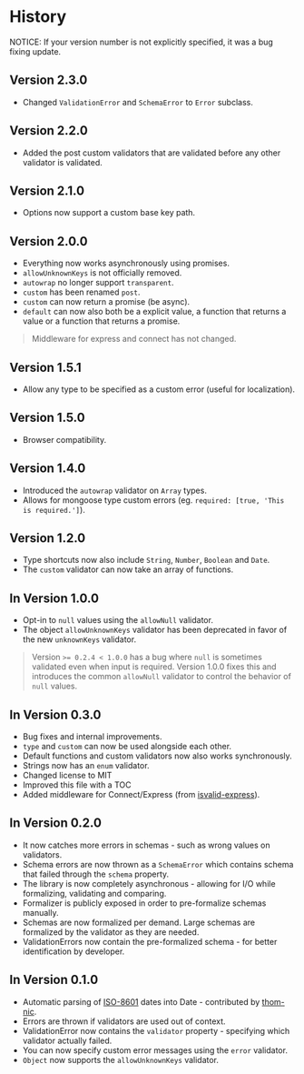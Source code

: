 # History

NOTICE: If your version number is not explicitly specified, it was a bug fixing update.

## Version 2.3.0

* Changed `ValidationError` and `SchemaError` to `Error` subclass.

## Version 2.2.0

* Added the post custom validators that are validated before any other validator is validated.

## Version 2.1.0

* Options now support a custom base key path.

## Version 2.0.0

* Everything now works asynchronously using promises.
* `allowUnknownKeys` is not officially removed.
* `autowrap` no longer support `transparent`.
* `custom` has been renamed `post`.
* `custom` can now return a promise (be async).
* `default` can now also both be a explicit value, a function that returns a value or a function that returns a promise.

> Middleware for express and connect has not changed.

## Version 1.5.1

* Allow any type to be specified as a custom error (useful for localization).

## Version 1.5.0

* Browser compatibility.

## Version 1.4.0

* Introduced the `autowrap` validator on `Array` types.
* Allows for mongoose type custom errors (eg. `required: [true, 'This is required.']`).

## Version 1.2.0

* Type shortcuts now also include `String`, `Number`, `Boolean` and `Date`.
* The `custom` validator can now take an array of functions.

## In Version 1.0.0

* Opt-in to `null` values using the `allowNull` validator.
* The object `allowUnknownKeys` validator has been deprecated in favor of the new `unknownKeys` validator.

> Version `>= 0.2.4 < 1.0.0` has a bug where `null` is sometimes validated even when input is required. Version 1.0.0 fixes this and introduces the common `allowNull` validator to control the behavior of `null` values.

## In Version 0.3.0

* Bug fixes and internal improvements.
* `type` and `custom` can now be used alongside each other.
* Default functions and custom validators now also works synchronously.
* Strings now has an `enum` validator.
* Changed license to MIT
* Improved this file with a TOC
* Added middleware for Connect/Express (from [isvalid-express](https://github.com/trenskow/isvalid-express)).

## In Version 0.2.0

* It now catches more errors in schemas - such as wrong values on validators.
* Schema errors are now thrown as a `SchemaError` which contains schema that failed through the `schema` property.
* The library is now completely asynchronous - allowing for I/O while formalizing, validating and comparing.
* Formalizer is publicly exposed in order to pre-formalize schemas manually.
* Schemas are now formalized per demand. Large schemas are formalized by the validator as they are needed.
* ValidationErrors now contain the pre-formalized schema - for better identification by developer.

## In Version 0.1.0

 * Automatic parsing of [ISO-8601](http://en.wikipedia.org/wiki/ISO_8601) dates into Date - contributed by [thom-nic](https://github.com/thom-nic).
 * Errors are thrown if validators are used out of context.
 * ValidationError now contains the `validator` property - specifying which validator actually failed.
 * You can now specify custom error messages using the `error` validator.
 * `Object` now supports the `allowUnknownKeys` validator.

